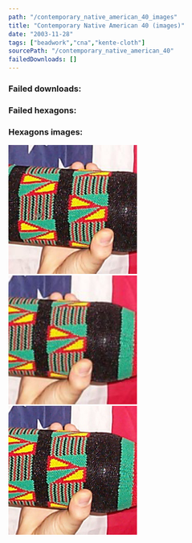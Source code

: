 ```yaml
---
path: "/contemporary_native_american_40_images"
title: "Contemporary Native American 40 (images)"
date: "2003-11-28"
tags: ["beadwork","cna","kente-cloth"]
sourcePath: "/contemporary_native_american_40"
failedDownloads: []
---
```



### Failed downloads:

### Failed hexagons:

### Hexagons images:
![cna_40.jpeg_hexagon.jpeg](cna_40.jpeg_hexagon.jpeg)
 ![cna_40-300x143.jpg_hexagon.jpeg](cna_40-300x143.jpg_hexagon.jpeg)
 ![cna_40.jpg_hexagon.jpeg](cna_40.jpg_hexagon.jpeg)
